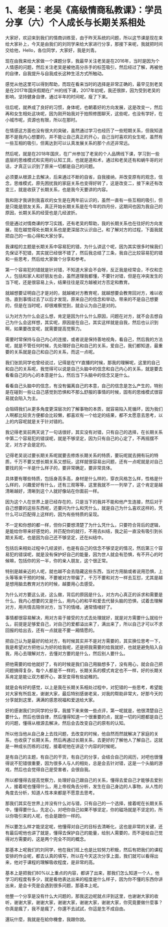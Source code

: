 # 1、老吴：老吴《高级情商私教课》：学员分享（六）个人成长与长期关系相处

大家好，欢迎来到我们的情商训练营，由于昨天系统的问题，所以这节课是现在来给大家补上，今天是由我们的刘同学来给大家进行分享，那接下来呢，我就把时间交给他，Hello，各位同学，大家好，我是刘青。

现在由我来给大家做一个课题分享，我最早关注老吴是在2016年，当时是因为个人情感的问题，然后关注老吴是被他高分杀手的标签吸引，然后经过了解，再被他的自律，自我提升与自我成长这种生活方式所触动。

感觉从他这里可以得到帮助，而现在看来当时的选择是非常正确的，最早见到老吴是在2017年国庆假期在广州的线下课，2017年初呢，我还很胖，因为受到老吴的影响，坚持健身自律，通过半年的时间呢，瘦了下来。

往后呢，就养成了良好的习惯，身体呢，也朝着好的方向发展，这是改变一，然后再和女生相处这块呢，因为刚开始我对于拍照修图聊天，这些呢，也没有学好，在小城市呢，资源也有限，所以在那时。

在情感这方面也没有很大的突破，虽然通过学习也经历了一些短期关系，但我知道那不是我内心想要的，并不能让自己真正的开心，自己当时喜欢的女生呢，虽然有一些互相的吸引，但离达到可以认真发展关系的那个点还非常远。

然后呢，就是在2018年国庆，在广州参加了老吴的个人品牌线下课，学习到一些底层的思维模式和实用的认知工具，也就是道和术，通过和老吴还有和蜗牛哥的对话，才真正认识到了原来一切都是自己的问题。

必须要从根源上去解决，后来通过不断的自省，自我接纳，并改变原有的观念，信念，思维模式，原先困扰我的家庭关系也变得好转了，这是改变二，接下来还有改变三，就是收获了长期关系，也是我今天要讲的内容。

我和刚才我讲到我喜欢的女生是在两年前认识的，虽然一直有一些互相的吸引，但是只能是朋友关系，真正开始长期关系是在今年的四月份，这期间也因为我自己的原因，长期关系的经营也是几经波折。

但是通过对情商课的学习实践，还有老吴的帮助，我的长期关系也在往好的方向发展，现在越觉得处长期关系也是更深层次认识自己，和了解对方的过程，下面我就把自己的一些心得和大家分享。

我课程的主题是长期关系中容易犯的错，为什么讲这个呢，因为其实很多时候我们先保证不犯错，其实就已经很不错了，然后我总结了三条，我自己比较容易犯的错和一些思考，然后给大家做个分享和参考。

第一个容易犯的错就是针对错，不知道大家会不会呀，反正我是经常会，不仅和恋人，包括和家人和好朋友也会，虽然道理我都懂，不要针对错，但是在冲突发生的当下呢，还是很容易上头，结果往往是双方越被对方否定和教育。

就越想要证明自己才是对的，就越被对方教育呢，就越想要会教育回对方，难以收场，直到事情过去了以后才发现，原来自己的信念和举动，带来的不是自己想要的，但是在当时呢，却很难察觉到，就会认为自己是对的。

认为对方为什么会这么想，肯定是因为什么什么原因，问题在对方，就不会去想自己为什么会这样想，其实呢，原因是在自己，其实这样就是自我，然后也认识到啊，如果要改变呢，就需要提高觉察力。

需要时常保持与自己内心的连接，或者说是保持善地视角，看自己，然后我的方法呢，就是不管任何时候，先处理好自己和自己的关系，爱自己，我们都知道，最重要的关系就是自己和自己的关系，而这一点呢。

我们张凯同学也曾经说过，记得是在YY直播的时候，那我的理解呢，这里的自己和自己的关系呢，我觉得可以说是自己头脑中的信念和自己内心的关系，就是要去看看自己的内心的本意是什么，然后当下头脑中的信念又是什么。

看看自己头脑中的信念，有没有偏离自己的本意，自己的信念是怎么产生的，特别是在碰到一些让自己感觉到恐惧和不那么舒服的事情的时候，固有的思维模式很容易就会陷入为主。

会阻碍我们从更多角度更深层次的了解事物的本质，就容易陷入死循环，因为我们人啊都比较贪方便都会比较懒，都喜欢有一个给定的结果，都不太愿意去思考，以上的内容呢就是关于针对错的。

我记得老吴前两天说了一句话很好，其实没有对错，只有自己的选择，在长期关系中第二个容易犯的错误呢，就是不够坚定，因为只有自己的心定了，不再摇摆不定，对方才会是定的。

记得老吴说过要长期关系呢就要去修炼长期关系的特质，要玩呢就去拥有玩的特质，千万不要又想长期关系又想玩，这样就很容易出问题，还有一点呢就是对自己要找的另一半是什么样子的，要非常确定，要非常具体。

具体要有哪些特质，包括身高多高，身材是什么样的，穿衣风格怎么样，性格是什么样的，兴趣爱好有什么，还有三观等等，这里我就不一一列举了，这个肯定是越清晰越好，清晰到这个人就好像站在你面前一样。

因为这个人在世界上是已经存在的，只是当下的我并不能和他产生连接，然后对于自己想要的这些东西呢，还要问为什么和凭什么，就是自己为什么喜欢这样的，凭什么可以匹配得上这样的，因为有些特质的呈现。

不一定和你想的都一样，但你只要想清楚了为什么凭什么，只要符合背后的逻辑，是能给你带来好感觉的，并匹配你的就行，不用去纠结，我之前一直没有吸引到长期关系呢，也是因为自己还不够坚定，还在纠结中。

包括后来相处过程中几经波折，也是有自己的信念不够坚定的情况，然后第三个容易犯的错误呢，就是没有保护好自己的能量，因为世人就会有恐惧，有不开心的时候嘛，包括你的另一半，你的亲人朋友，这个很正常。

特别是越亲近的人呢，就也越不会去隐藏这些东西，当对方用脑或者说用恐惧，上头等等来干预的时候，不要被对方带偏了，千万不要和对方一样去互怼，尤其是越是想用脑去教育对方的时候，越要用心去感受。

为什么对方要这么说，这么做，背后的原因是什么，对方内心真正的诉求和需要是什么，我内心想要的又是什么，用内心的和平和爱去代替头脑的恐惧，试着去理解对方，用共情去陪伴对方，当下的情绪，通常情绪好了。

事情都很容易解决，用对方易于接受的方式去处理就好，就是对方需要什么就给什么，前提是足够爱自己，对自己的爱都溢出来了，满出来了，所以自己才可以不求回报的给出去，还有一点就是不要一厢情愿的。

把自己认为是最好的给对方，有时候其实并不是对方需要的，其实换位思考一下，我是希望对方把他认为好的给我呢，还是把我需要的给我就好，也就是避免陷入自我，用心去理解对方，去懂对方要的是什么，然后别人要什么。

把他需要的给他就好了，有的时候是我们自己用脑想多了，没有用心，就会自己把问题搞得复杂，每个人都是不一样的，长期关系的模式肯定也不一样，好的长期关系肯定是能让双方都开心，甚至变得有些幼稚的。

就是会有好的感觉，以上是我在长期关系相处过程中，对犯错的一些思考，希望能对大家有所启发，谢谢大家，最后特别感谢老吴，对我的帮助非常大，好那今天的分享就到这里，满满的感恩祝福和爱送给大家。

好的感谢我们刘同学的分享，我接下来来做一些点评，第一呢就是，他很清楚自己要什么，然后也很自律，然后懂得知道一个很重要的点，就是一切的问题都是自己的问题，懂得从根源去解决，然后会去改变自己的原有的认知。

所以他当他从自己身上去找问题，去改变的时候，他自然而然就解决了家庭的关系，也收获了长期关系，然后再通过长期关系，去更好的了解他人了解自己，这就是一种成长历练的过程，接着呢他在讲这个内容的时候呢。

是有自己的主题，有自己的干货，有自己的分享，会结合自己的阅历，对吧也很懂得说不犯错很重要，因为很多人与人的相处，总是会去针对错，这是一个头脑的游戏，然后也会觉得自己是受害者，会很自我。

所以都懂得去提高觉察力，处理好自己跟自己的关系，懂得去爱自己才能够去爱别人，接着呢也懂得什么，用上帝视角去分析，发生在自己身边的人事物，从人性的角度去分析，知道人性本来都是不愿意去思考。

那我们其实在世界上并没有什么对与错，只有自己的一个选择，接着呢在长期关系中，懂得要什么，先定心，对吧你自己如果不够坚定，你的磁场就是不坚定的，所以你吸引来的人呢，也会是跟你一样的。

所以要怎么样才能坚定呢，他懂得对自己的目标去清晰化，这也是非常的关键，还有最后呢他也讲了就是，懂得去保护自己的能量，给别人需要的，而不是给自己觉得对方需要的，这是两个完全不同的概念。

那基本上呢我们的刘同学，他在我们班上也是比较努力积极，然后有把我们的课程安排的作业呢，都去认真的填写，所以在今天这次分享上面，我们就可以看得出来，他对于课程的理解吸收程度，是非常的高。

基本上是把我们80%以上重点的内容，都讲了出来，那我们怎么知道一个人，他学习的程度有多少，就是看他表达出来的程度是什么样子，因为你不懂的东西你讲出来，是会卡壳是会遇到很多问题，那基本上呢。

他整一个分享是没有什么大问题的，那我这边呢就点评到这里，也谢谢大家的收听，谢谢大家，谢谢大家，谢谢大家，谢谢大家，谢谢大家，你究竟要做什麼事？你真是瘋了，我不是瘋了，你還不去試試，你這是生不成自由。

還玩什麼，我就是在給你機會，我跟你說。